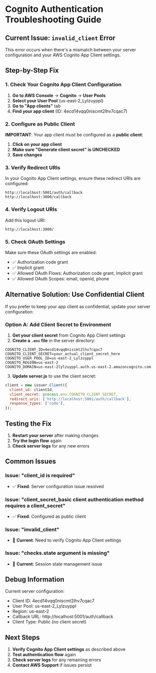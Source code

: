 # Cognito Authentication Troubleshooting Guide

## Current Issue: `invalid_client` Error

This error occurs when there's a mismatch between your server configuration and your AWS Cognito App Client settings.

## Step-by-Step Fix

### 1. Check Your Cognito App Client Configuration

1. **Go to AWS Console** → **Cognito** → **User Pools**
2. **Select your User Pool** (us-east-2_Lylzuyppl)
3. **Go to "App clients"** tab
4. **Find your app client** (ID: 4ecd14vqq0niscmt2lhv7cqac7)

### 2. Configure as Public Client

**IMPORTANT**: Your app client must be configured as a **public client**:

1. **Click on your app client**
2. **Make sure "Generate client secret" is UNCHECKED**
3. **Save changes**

### 3. Verify Redirect URIs

In your Cognito App Client settings, ensure these redirect URIs are configured:

```
http://localhost:5001/auth/callback
http://localhost:3000/callback
```

### 4. Verify Logout URIs

Add this logout URI:
```
http://localhost:3000/
```

### 5. Check OAuth Settings

Make sure these OAuth settings are enabled:
- ✅ Authorization code grant
- ✅ Implicit grant
- ✅ Allowed OAuth Flows: Authorization code grant, Implicit grant
- ✅ Allowed OAuth Scopes: email, openid, phone

## Alternative Solution: Use Confidential Client

If you prefer to keep your app client as confidential, update your server configuration:

### Option A: Add Client Secret to Environment

1. **Get your client secret** from Cognito App Client settings
2. **Create a `.env` file** in the server directory:

```env
COGNITO_CLIENT_ID=4ecd14vqq0niscmt2lhv7cqac7
COGNITO_CLIENT_SECRET=your_actual_client_secret_here
COGNITO_USER_POOL_ID=us-east-2_Lylzuyppl
COGNITO_REGION=us-east-2
COGNITO_DOMAIN=us-east-2lylzuyppl.auth.us-east-2.amazoncognito.com
```

3. **Update server.js** to use the client secret:

```javascript
client = new issuer.Client({
  client_id: clientId,
  client_secret: process.env.COGNITO_CLIENT_SECRET,
  redirect_uris: ['http://localhost:5001/auth/callback'],
  response_types: ['code'],
});
```

## Testing the Fix

1. **Restart your server** after making changes
2. **Try the login flow** again
3. **Check server logs** for any new errors

## Common Issues

### Issue: "client_id is required"
- ✅ **Fixed**: Server configuration issue resolved

### Issue: "client_secret_basic client authentication method requires a client_secret"
- ✅ **Fixed**: Configured as public client

### Issue: "invalid_client"
- 🔧 **Current**: Need to verify Cognito App Client settings

### Issue: "checks.state argument is missing"
- 🔧 **Current**: Session state management issue

## Debug Information

Current server configuration:
- Client ID: 4ecd14vqq0niscmt2lhv7cqac7
- User Pool: us-east-2_Lylzuyppl
- Region: us-east-2
- Callback URL: http://localhost:5001/auth/callback
- Client Type: Public (no client secret)

## Next Steps

1. **Verify Cognito App Client settings** as described above
2. **Test authentication flow** again
3. **Check server logs** for any remaining errors
4. **Contact AWS Support** if issues persist 